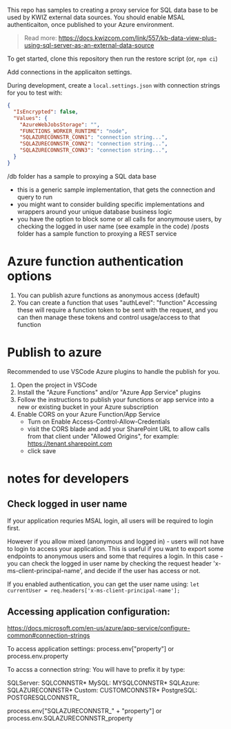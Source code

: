 This repo has samples to creating a proxy service for SQL data base to be used by KWIZ external data sources.
You should enable MSAL authenticaiton, once published to your Azure environment.

> Read more: https://docs.kwizcom.com/link/557/kb-data-view-plus-using-sql-server-as-an-external-data-source

To get started, clone this repository then run the restore script (or, `npm ci`)

Add connections in the applicaiton settings.

During development, create a `local.settings.json` with connection strings for you to test with:
```json
{
  "IsEncrypted": false,
  "Values": {
    "AzureWebJobsStorage": "",
    "FUNCTIONS_WORKER_RUNTIME": "node",
    "SQLAZURECONNSTR_CONN1": "connection string...",
    "SQLAZURECONNSTR_CONN2": "connection string...",
    "SQLAZURECONNSTR_CONN3": "connection string...",
  }
}
```

/db folder has a sample to proxying a SQL data base
- this is a generic sample implementation, that gets the connection and query to run
- you might want to consider building specific implementations and wrappers around your unique database business logic
- you have the option to block some or all calls for anonymouse users, by checking the logged in user name (see example in the code)
/posts folder has a sample function to proxying a REST service

# Azure function authentication options

1. You can publish azure functions as anonymous access (default)
1. You can create a function that uses "authLevel": "function"
   Accessing these will require a function token to be sent with the request, and you can then manage these tokens and control
   usage/access to that function

# Publish to azure

Recommended to use VSCode Azure plugins to handle the publish for you.

1. Open the project in VSCode
1. Install the "Azure Functions" and/or "Azure App Service" plugins
1. Follow the instructions to publish your functions or app service into a new or existing bucket in your Azure subscription
1. Enable CORS on your Azure Function/App Service
   - Turn on Enable Access-Control-Allow-Credentials
   - visit the CORS blade and add your SharePoint URL to allow calls from that client under "Allowed Origins", for example: https://tenant.sharepoint.com
   - click save

# notes for developers

## Check logged in user name

If your application requries MSAL login, all users will be required to login first.

However if you allow mixed (anonymous and logged in) - users will not have to login to access your application.
This is useful if you want to export some endpoints to anonymous users and some that requires a login.
In this case - you can check the logged in user name by checking the request header 'x-ms-client-principal-name', and decide if the user has access or not.

If you enabled authentication, you can get the user name using:
`let currentUser = req.headers['x-ms-client-principal-name'];`

## Accessing application configuration:

https://docs.microsoft.com/en-us/azure/app-service/configure-common#connection-strings

To access application settings:
process.env["property"] or process.env.property

To accss a connection string:
You will have to prefix it by type:

SQLServer: SQLCONNSTR*
MySQL: MYSQLCONNSTR*
SQLAzure: SQLAZURECONNSTR*
Custom: CUSTOMCONNSTR*
PostgreSQL: POSTGRESQLCONNSTR\_

process.env["SQLAZURECONNSTR_" + "property"] or process.env.SQLAZURECONNSTR_property